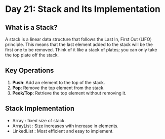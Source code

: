 # Day 21: Stack and Its Implementation

## What is a Stack?

A stack is a linear data structure that follows the Last In, First Out (LIFO) principle. This means that the last element added to the stack will be the first one to be removed. Think of it like a stack of plates; you can only take the top plate off the stack.

## Key Operations

1. **Push**: Add an element to the top of the stack.
2. **Pop**: Remove the top element from the stack.
3. **Peek/Top**: Retrieve the top element without removing it.

## Stack Implementation
- Array : fixed size of stack.
- ArrayList : Size increases with increase in elements.
- LinkedList : Most efficient and esay to implement.

